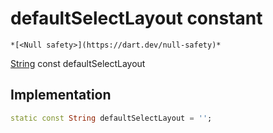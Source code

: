 


# defaultSelectLayout constant




    *[<Null safety>](https://dart.dev/null-safety)*


[String](https://api.flutter.dev/flutter/dart-core/String-class.html) const defaultSelectLayout
  







## Implementation

```dart
static const String defaultSelectLayout = '';


```







